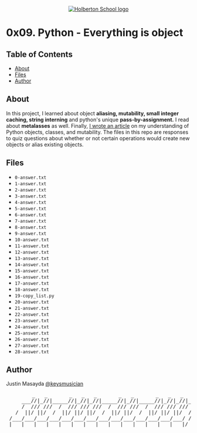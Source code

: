 <p align="center">
  <a href=#>
    <img src="https://intranet.hbtn.io/assets/holberton-logo-full-black-157ccfa3d2134776c1e3f78c0fe682968e8848b64fcacc6187976044f75f35a8.png" alt="Holberton School logo">
  </a>
</p>

# 0x09. Python - Everything is object

## Table of Contents
* [About](#about)
* [Files](#files)
* [Author](#author)

## About
In this project, I learned about object **aliasing, mutability, small integer caching, string interning** and python's unique **pass-by-assignment.** I read about **metalasses** as well. Finally, [I wrote an article](https://2705.medium.com/python-objects-classes-and-mutability-80d13fa1e34d) on my understanding of Python objects, classes, and mutability. The files in this repo are responses to quiz questions about whether or not certain operations would create new objects or alias existing objects.

## Files
* `0-answer.txt`
* `1-answer.txt`
* `2-answer.txt`
* `3-answer.txt`
* `4-answer.txt`
* `5-answer.txt`
* `6-answer.txt`
* `7-answer.txt`
* `8-answer.txt`
* `9-answer.txt`
* `10-answer.txt`
* `11-answer.txt`
* `12-answer.txt`
* `13-answer.txt`
* `14-answer.txt`
* `15-answer.txt`
* `16-answer.txt`
* `17-answer.txt`
* `18-answer.txt`
* `19-copy_list.py`
* `20-answer.txt`
* `21-answer.txt`
* `22-answer.txt`
* `23-answer.txt`
* `24-answer.txt`
* `25-answer.txt`
* `26-answer.txt`
* `27-answer.txt`
* `28-answer.txt`

## Author
Justin Masayda [@keysmusician](https://github.com/keysmusician)
<pre align="center">
      _   _       _   _   _       _   _       _   _   _
     ___//|_//|_____//|_//|_//|_____//|_//|_____//|_//|_//|___
     /  /// ///  /  /// /// ///  /  /// ///  /  /// /// ///  / |
   /  ||/ ||/  /  ||/ ||/ ||/  /  ||/ ||/  /  ||/ ||/ ||/  / /
 /___/___/___/___/___/___/___/___/___/___/___/___/___/___/ /
|___|___|___|___|___|___|___|___|___|___|___|___|___|___|/
</pre>
<p><span style="font-family: 'Lucida Console'; line-height: 14px; font-size: 14px; display: inline-block;">&nbsp;</span></p>
